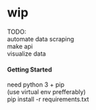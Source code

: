# wip  
  
TODO:  
automate data scraping  
make api  
visualize data  
  
#### Getting Started  
need python 3 + pip  
(use virtual env prefferably)  
pip install -r requirements.txt